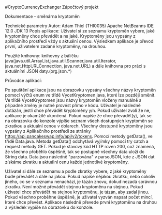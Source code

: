 #CryptoCurrencyExchanger
Zápočtový projekt

Dokumentace - směnárna kryptoměn

Technické parametry
Autor: Adam Thiel (THI0035) Apache NetBeanns IDE 12.0 JDK 13 
Popis aplikace: Uživatel si ze seznamu kryptoměn vybere, jaké kryptoměny chce převádět a na jaké. Kryptoměny jsou vypsány z aplikačního prostředí vždy s aktuální cenou. Výsledkem 		   aplikace je převod první, uživatelem zadané kryptoměny, na drouhou.

Použité knihovny: knihovny z bálíčku java(java.util.ArrayList,java.util.Scanner,java.util.Iterator, java.net.HttpURLConnection, java.net.URL) 
		  a dále knihovna pro práci s aktuálními JSON daty.(org.json.*)

Průvodce aplikací:

Po spuštění aplikace jsou na obrazovku vypsány všechny názvy kryptoměn pomocí výčtů enum ve třídě VycetKryptomen.java, které lze později směnit. Ve třídě VycetKryptomen jsou
názvy kryptoměn vloženy manuálně a případné změny je nutné provést přímo v kódu.
Uživatel je následně dotázán, jestli chce převádět kryptoměny y/n. Pokud uživatel zvolí že ne, aplikace je okamžitě ukončená. 
Pokud napíše že chce převádět(y), tak se na obrazovku do konzole výpíše seznam všech dostupných kryptoměn se zkratkou a aktuální cenou v dolarech.
Všechny dostupné kryptoměny jsou vypsány z Aplikačního prostředí ze stránky https://api.pancakeswap.info/api/v2/tokens. Pomocí metody getData(), ve třídě Data.java.
Metoda getData() odchytává vyjímky pomocí try catch a request metody GET. Pokud je stavový kód HTTP roven 200, což znamená, že všechno přoběhlo úspěšně, tak se postupně všechny data uloží do String data. Data jsou následně "parzována" v parseJSON, kde z JSON dat získáme zkratku a aktuální cenu každé jednotlivé kryptoměny.

Uživatel si dále ze seznamu a podle zkratky vybere, z jaké kryptoměny bude převádět a dále na jakou. Pokud napíše nějakou zkratku, nebo cokoliv jiného,
co se v seznamu nenachází, je tázán znovu, dokud nezadá správnou zkratku. Není možné převádět stejnou kryptoměnu na stejnou. Pokud uživatel chce převádět na stejnou kryptoměnu, je tázán, aby zadal jinou.
Pokud všechno proběhne úspěšně, je uživatel vyzván napsat počet mincí, které chce převést. Aplikace následně
převede první kryptoměnu na druhou a výsledek vypíše na obrazovku do konzole.

